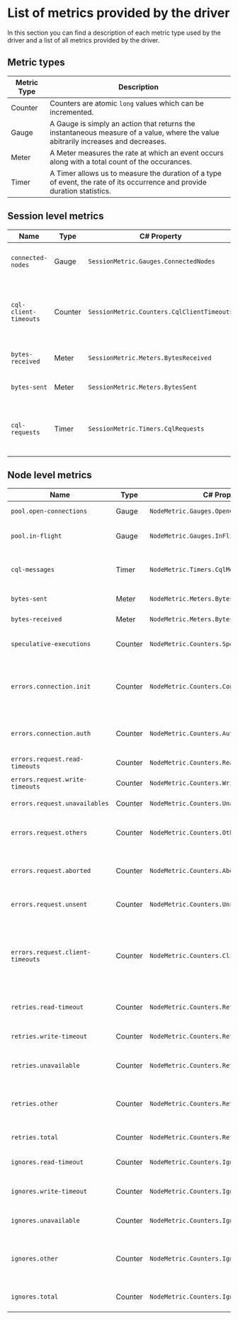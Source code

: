 # List of metrics provided by the driver

In this section you can find a description of each metric type used by the driver and a list of all metrics provided by the driver.

## Metric types

| Metric Type        | Description               |
|--------------------|---------------------------|
| Counter | Counters are atomic `long` values which can be incremented. |
| Gauge | A Gauge is simply an action that returns the instantaneous measure of a value, where the value abitrarily increases and decreases. |
| Meter | A Meter measures the rate at which an event occurs along with a total count of the occurances. |
| Timer | A Timer allows us to measure the duration of a type of event, the rate of its occurrence and provide duration statistics. |

## Session level metrics

| Name              | Type  | C# Property                            | Description               |
|-------------------|-------|----------------------------------------|---------------------------|
| `connected-nodes` | Gauge | `SessionMetric.Gauges.ConnectedNodes`  | The number of nodes to which the driver has at least one active connection. |
| `cql-client-timeouts` | Counter | `SessionMetric.Counters.CqlClientTimeouts`  | The number of timeouts in synchronous API calls like `DseSession.Execute()` (related to `QueryAbortTimeout`). |
| `bytes-received` | Meter | `SessionMetric.Meters.BytesReceived`  | The number and rate of bytes received for the entire session.  |
| `bytes-sent` | Meter | `SessionMetric.Meters.BytesSent`  | The number and rate of bytes sent for the entire session.  |
| `cql-requests` | Timer | `SessionMetric.Timers.CqlRequests`  | The throughput and latency percentiles of CQL requests (overall duration of the `DseSession.Execute()` call). |

## Node level metrics

| Name              | Type  | C# Property                            | Description               |
|-------------------|-------|----------------------------------------|---------------------------|
| `pool.open-connections` | Gauge | `NodeMetric.Gauges.OpenConnections` | The number of connections open to this node for regular requests. |
| `pool.in-flight` | Gauge | `NodeMetric.Gauges.InFlight` | The number of requests currently executing on the connections to this node. |
| `cql-messages` | Timer | `NodeMetric.Timers.CqlMessages` | The throughput and latency percentiles of individual CQL messages sent to this node as part of an overall request. |
| `bytes-sent` | Meter | `NodeMetric.Meters.BytesSent` | The number and rate of bytes sent to this node. |
| `bytes-received` | Meter | `NodeMetric.Meters.BytesReceived` | The number and rate of bytes received from this node. |
| `speculative-executions` | Counter | `NodeMetric.Counters.SpeculativeExecutions` | The number of speculative executions triggered by a slow response from this node. |
| `errors.connection.init` | Counter | `NodeMetric.Counters.ConnectionInitErrors` | The number of errors encountered while trying to establish a connection to this node. Authentication errors are tracked separately in `errors.connection.auth`. |
| `errors.connection.auth` | Counter | `NodeMetric.Counters.AuthenticationErrors` | The number of authentication errors encountered while trying to establish a connection to this node. |
| `errors.request.read-timeouts` | Counter | `NodeMetric.Counters.ReadTimeouts` | The number of times this node replied with a `READ_TIMEOUT` error. |
| `errors.request.write-timeouts` | Counter | `NodeMetric.Counters.WriteTimeouts` | The number of times this node replied with a `WRITE_TIMEOUT` error. |
| `errors.request.unavailables` | Counter | `NodeMetric.Counters.UnavailableErrors` | The number of times this node replied with an `UNAVAILABLE` error. |
| `errors.request.others` | Counter | `NodeMetric.Counters.OtherErrors` | The number of times this node replied with a server error that doesn't fall under other `errors.request.*` metrics. |
| `errors.request.aborted` | Counter | `NodeMetric.Counters.AbortedRequests` | The number of times a request was aborted before the driver even received a response from this node. Client timeouts are  |
| `errors.request.unsent` | Counter | `NodeMetric.Counters.UnsentRequests` | The number of times the driver failed to send a request to this node. |
| `errors.request.client-timeouts` | Counter | `NodeMetric.Counters.ClientTimeouts` | The number of times the request failed due to a client-side timeout, when the client didn't hear back from the server within `SocketOptions.ReadTimeoutMillis`. In this scenario, an `OperationTimedOutException` is thrown. |
| `retries.read-timeout` | Counter | `NodeMetric.Counters.RetriesOnReadTimeout` | The number of **read timeout** errors on this node that caused the RetryPolicy to trigger a retry. |
| `retries.write-timeout` | Counter | `NodeMetric.Counters.RetriesOnWriteTimeout` | The number of **write timeout** errors on this node that caused the RetryPolicy to trigger a retry. |
| `retries.unavailable` | Counter | `NodeMetric.Counters.RetriesOnUnavailable` | The number of **unavailable** errors on this node that caused the RetryPolicy to trigger a retry. |
| `retries.other` | Counter | `NodeMetric.Counters.RetriesOnOtherError` | The number of errors **other** than **read timeouts**, **write timeouts** and **unavailable** errors on this node that caused the RetryPolicy to trigger a retry. |
| `retries.total` | Counter | `NodeMetric.Counters.Retries` | The total number of retries triggered by the RetryPolicy. |
| `ignores.read-timeout` | Counter | `NodeMetric.Counters.IgnoresOnReadTimeout` | The number of **read timeout** errors on this node that were ignored by the RetryPolicy. |
| `ignores.write-timeout` | Counter | `NodeMetric.Counters.IgnoresOnWriteTimeout` | The number of **write timeout** errors on this node that were ignored by the RetryPolicy. |
| `ignores.unavailable` | Counter | `NodeMetric.Counters.IgnoresOnUnavailable` | The number of **unavailable** errors on this node that were ignored by the RetryPolicy. |
| `ignores.other` | Counter | `NodeMetric.Counters.IgnoresOnOtherError` | The number of errors **other** than **read timeouts**, **write timeouts** and **unavailable** errors on this node that were ignored by the RetryPolicy. |
| `ignores.total` | Counter | `NodeMetric.Counters.Ignores` | The total number of errors on this node that were ignored by the RetryPolicy. |
